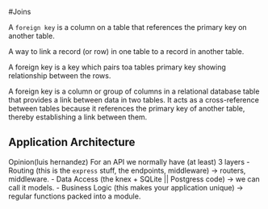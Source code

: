 #Joins

A `foreign key` is a column on a table that references the primary key on another table.

A way to link a record (or row) in one table to a record in another table.

A foreign key is a key which pairs toa tables primary key showing relationship between the rows.

A foreign key is a column or group of columns in a relational database table that provides a link between data in two tables. It acts as a cross-reference between tables because it references the primary key of another table, thereby establishing a link between them.

## Application Architecture
Opinion(luis hernandez)
 For an API we normally have (at least) 3 layers
    - Routing (this is the `express` stuff, the endpoints, middleware) -> routers, middleware.
    - Data Access (the knex + SQLite || Postgress code) -> we can call it models.
    - Business Logic (this makes your application unique) -> regular functions packed into a module.
